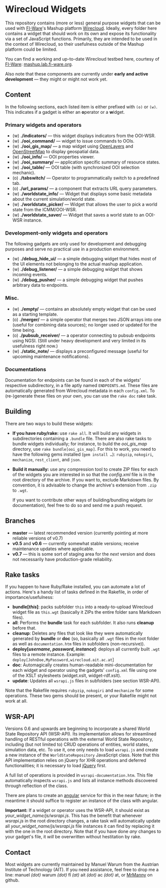 # Wirecloud Widgets

This repository contains (more or less) general purpose widgets that can be used with
[FI-Ware](http://www.fi-ware.eu/)'s Mashup platform [Wirecloud](http://conwet.fi.upm.es/wirecloud/).
Ideally, every folder here contains a widget that should work on its own and expose its functionality via a set of
JavaScript functions. Primarily, they are intended to be used in the context of Wirecloud, so their usefulness outside
of the Mashup platform could be limited.

You can find a working and up-to-date Wirecloud testbed here, courtesy of [FI-Ware](http://www.fi-ware.org/):
[mashup.lab.fi-ware.org](https://mashup.lab.fi-ware.org).

Also note that these components are currently under **early and active development** — they might or might not work
yet.

## Content

In the following sections, each listed item is either prefixed with `(o)` or `(w)`. This indicates if a gadget is either
an **o**perator or a **w**idget.

### Primary widgets and operators

* (w) **./indicators/** — this widget displays indicators from the OOI-WSR.
* (w) **./ooi_command/** — widget to issue commands to OOIs.
* (w) **./ooi_gis_map/** — a map widget using [OpenLayers](http://www.openlayers.org/) and
      [OpenStreetMap](http://www.openstreetmap.org/) to display geospatial data.
* (w) **./ooi_info/** — OOI properties viewer.
* (w) **./ooi_summary/** — application specific summary of resource states.
* (w) **./ooi_table/** — OOI table (with synchronized OOI selection mechanic).
* (o) **./tabswitch/** — Operator to programmatically switch to a predefined tab.
* (o) **./url_params/** — a component that extracts URL query parameters.
* (w) **./worldstate_info/** — Widget that displays some basic metadata about the current simulation/world state.
* (w) **./worldstate_picker/** — Widget that allows the user to pick a world state from the ICMM/OOI-WSR.
* (w) **./worldstate_saver/** — Widget that saves a world state to an OOI-WSR instance.

### Development-only widgets and operators

The following gadgets are only used for development and debugging purposes and serve no practical use in a
production environment.

* (w) **./debug_hide_ui/** — a simple debugging widget that hides most of the UI elements not belonging to the
      actual mashup application.
* (w) **./debug_listener/** — a simple debugging widget that shows incoming events.
* (w) **./debug_pusher/** — a simple debugging widget that pushes arbitrary data to endpoints.

### Misc.

* (w) **./empty/** — contains an absolutely empty widget that can be used as a starting template.
* (o) **./merger/** — a simple operator that merges two JSON arrays into one (useful for combining data sources);
      no longer used or updated for the time being.
* (o) **./pubsub_receiver/** — a operator connecting to pubsub endpoints using NGSI. (Still under heavy development
      and very limited in its usefulness right now.)
* (w) **./static_note/** — displays a preconfigured message (useful for upcoming maintenance notifications).

### Documentations

Documentation for endpoints can be found in each of the widgets' respective subdirectory, in a file aptly
named `ENDPOINTS.md`. These files are automatically generated from Wirecloud metadata in each `config.xml`.
To (re-)generate these files on your own, you can use the `rake doc` rake task.

## Building

There are two ways to build these widgets:

* **If you have ruby/rake:** use `rake all`. It will build any widgets in subdirectories containing a `.bundle` file.
    There are also rake tasks to bundle widgets individually; for instance, to build the *ooi_gis_map* directory, use
    `rake bundle[ooi_gis_map]`. For this to work, you need to have the following gems installed (`gem install …`):
    `rubyzip`, `nokogiri`, `mechanize`, `rest_client`, and `json`.

* **Build it manually:** use any compression tool to create ZIP files for each of the widgets you are interested in so
    that the *config.xml* file is in the root directory of the archive. If you want to, exclude Markdown files.
    By convention, it is advisable to change the archive's extension from `.zip` to `.wgt`.

    If you want to contribute other ways of building/bundling widgets (or documentation), feel free to do so and send me
    a push request.

## Branches

* **master** — latest recommended version (currently pointing at more reliable versions of v0.7)
* **v0.5** and **v0.6** — currently somewhat stable versions; receive maintenance updates where applicable.
* **v0.7** — this is some sort of staging area for the *next* version and does not necessarily have production-grade 
              reliability.

## Rake tasks

If you happen to have Ruby/Rake installed, you can automate a lot of actions. Here's a handy list of tasks defined
in the Rakefile, in order of importance/usefulness:

* **bundle[*this*]**: packs subfolder `this` into a ready-to-upload Wirecloud widget file as `this.wgt`
    (basically it ZIPs the entire folder sans Markdown files).
* **all**: Performs the **bundle** task for each subfolder. It also runs **cleanup** before that.
* **cleanup**: Deletes any files that look like they were automatically generated by **bundle** or **doc** (so,
    basically all `.wgt` files in the root folder as well as `documentation.htm` files in subfolders (non-recursive)).
* **deploy[*username*, *password*, *instance*]**: deploys all currently built `.wgt` files to a remote instance.
    Example: `deploy[JohnDoe,MyPassword,wirecloud.ait.ac.at`]
* **doc**: Automagically creates human-readable mini-documentation for each widget and operator using the gadgets'
    `config.xml` file using one of the XSLT stylesheets (widget.xslt, widget-rdf.xslt).
* **update**: Updates all `wsrapi.js` files in subfolders (see section WSR-API).

Note that the Rakefile requires `rubyzip`, `nokogiri` and `mechanize` for some operations. These two gems should be
present, or your Rakefile might not work at all.

## WSR-API

Versions 0.6 and upwards are beginning to incorporate a shared World State Repository API (WSR-API). Its implementation
allows for streamlined handling of RESTful operations with the external World State Repository, including (but not
limited to) CRUD operations of entities, world states, simulation data, etc. To use it, one only needs to load
`wsrapi.js` and create a new instance of the `WorldStateRepository` JavaScript class. Note that this API implementation
relies on jQuery for XHR operations and deferred functionalities; it is necessary to load [jQuery](jquery.com) first.

A full list of operations is provided in `wsrapi-documentation.htm`. This file automatically inspects `wsrapi.js` and
lists all instance methods discovered through reflection of the class.

There are plans to create an [angular](https://angularjs.org/) service for this in the near future; in the meantime it
should suffice to register an instance of the class with angular.

**Important:**
If a widget or operator uses the WSR-API, it should exist as *your_widget_name/js/wsrapi.js*. This has the benefit that
whenever *wsrapi.js* in the root directory changes, a rake task will automatically update all
*your_widget_name/js/wsrapi.js* file instances it can find by replacing it with the one in the root directory. Note that
if you have done *any* changes to your gadget's file, it *will* be overwritten without hestitation by rake.

## Contact

Most widgets are currently maintained by Manuel Warum from the Austrian Institute of Technology (AIT). If you need
assistance, feel free to drop me a line: manuel *(dot)* warum *(dot)* fl *(at)* ait *(dot)* ac *(dot)* at, or
[MrManny](https://github.com/MrManny) on github.
